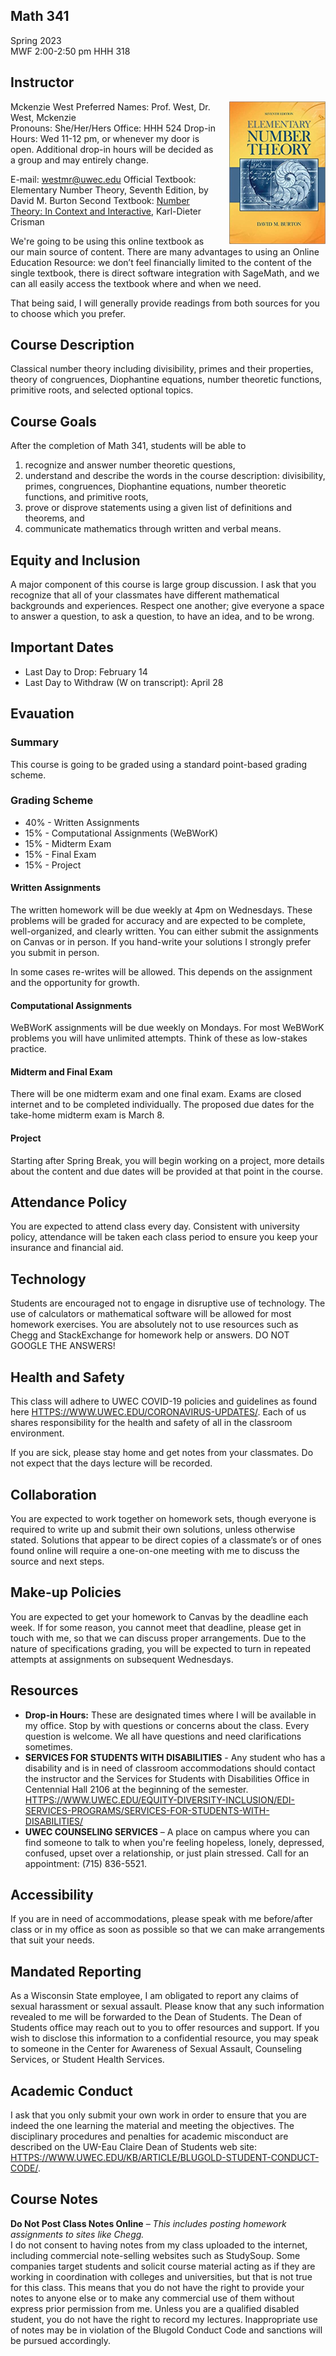 ## Math 341
Spring 2023<br>
MWF 2:00-2:50 pm HHH 318

## Instructor
<img src="textbook.png" style="float:right;clear:right;margin-left:20px;">
Mckenzie West
Preferred Names: Prof. West, Dr. West, Mckenzie<br>
Pronouns: She/Her/Hers
Office: HHH 524
Drop-in Hours: Wed 11-12 pm, or whenever my door is open.
Additional drop-in hours will be decided as a group and may entirely change.

E-mail: [westmr@uwec.edu](mailto:westmr@uwec.edu)
Official Textbook: Elementary Number Theory, Seventh Edition, by David M. Burton
Second Textbook:  [Number Theory: In Context and Interactive](https://math.gordon.edu/ntic/ntic/frontmatter-1.html), Karl-Dieter Crisman

We're going to be using this online textbook as our main source of content. There are many advantages to using an Online Education Resource: we don’t feel financially limited to the content of the single textbook, there is direct software integration with SageMath, and we can all easily access the textbook where and when we need. 

That being said, I will generally provide readings from both sources for you to choose which you prefer.

## Course Description
Classical number theory including divisibility, primes and their properties, theory of congruences, Diophantine equations, number theoretic functions, primitive roots, and selected optional topics.

## Course Goals 
After the completion of Math 341, students will be able to
1.	recognize and answer number theoretic questions,
2.	understand and describe the words in the course description: divisibility, primes, congruences, Diophantine equations, number theoretic functions, and primitive roots,
3.	prove or disprove statements using a given list of definitions and theorems, and
4.	communicate mathematics through written and verbal means. 

## Equity and Inclusion
A major component of this course is large group discussion. I ask that you recognize that all of your classmates have different mathematical backgrounds and experiences. Respect one another; give everyone a space to answer a question, to ask a question, to have an idea, and to be wrong.


## Important Dates
*	Last Day to Drop: February 14
*	Last Day to Withdraw (W on transcript):  April 28

## Evauation
### Summary
This course is going to be graded using a standard point-based grading scheme.

### Grading Scheme
*	40% - Written Assignments
* 15% - Computational Assignments (WeBWorK)
*	15% - Midterm Exam 
*	15% - Final Exam
* 15% - Project

#### Written Assignments
The written homework will be due weekly at 4pm on Wednesdays. These problems will be graded for accuracy and are expected to be complete, well-organized, and clearly written. You can either submit the assignments on Canvas or in person. If you hand-write your solutions I strongly prefer you submit in person.

In some cases re-writes will be allowed. This depends on the assignment and the opportunity for growth.

#### Computational Assignments 
WeBWorK assignments will be due weekly on Mondays.  For most WeBWorK problems you will have unlimited attempts. Think of these as low-stakes practice.

#### Midterm and Final Exam
There will be one midterm exam and one final exam. Exams are closed internet and to be completed individually. The proposed due dates for the take-home midterm exam is March 8.

#### Project 
Starting after Spring Break, you will begin working on a project, more details about the content and due dates will be provided at that point in the course.


## Attendance Policy
You are expected to attend class every day. Consistent with university policy, attendance will be taken each class period to ensure you keep your insurance and financial aid.

## Technology
Students are encouraged not to engage in disruptive use of technology. The use of calculators or mathematical software will be allowed for most homework exercises. You are absolutely not to use resources such as Chegg and StackExchange for homework help or answers. DO NOT GOOGLE THE ANSWERS!

## Health and Safety
This class will adhere to UWEC COVID-19 policies and guidelines as found here [HTTPS://WWW.UWEC.EDU/CORONAVIRUS-UPDATES/](HTTPS://WWW.UWEC.EDU/CORONAVIRUS-UPDATES/). Each of us shares responsibility for the health and safety of all in the classroom environment.

If you are sick, please stay home and get notes from your classmates. Do not expect that the days lecture will be recorded.

## Collaboration
You are expected to work together on homework sets, though everyone is required to write up and submit their own solutions, unless otherwise stated. Solutions that appear to be direct copies of a classmate’s or of ones found online will require a one-on-one meeting with me to discuss the source and next steps.

## Make-up Policies
You are expected to get your homework to Canvas by the deadline each week. If for some reason, you cannot meet that deadline, please get in touch with me, so that we can discuss proper arrangements.
Due to the nature of specifications grading, you will be expected to turn in repeated attempts at assignments on subsequent Wednesdays.

## Resources
* **Drop-in Hours:** These are designated times where I will be available in my office. Stop by with questions or concerns about the class. Every question is welcome. We all have questions and need clarifications sometimes. 
* **SERVICES FOR STUDENTS WITH DISABILITIES** - Any student who has a disability and is in need of classroom accommodations should contact the instructor and the Services for Students with Disabilities Office in Centennial Hall 2106 at the beginning of the semester. [HTTPS://WWW.UWEC.EDU/EQUITY-DIVERSITY-INCLUSION/EDI-SERVICES-PROGRAMS/SERVICES-FOR-STUDENTS-WITH-DISABILITIES/](HTTPS://WWW.UWEC.EDU/EQUITY-DIVERSITY-INCLUSION/EDI-SERVICES-PROGRAMS/SERVICES-FOR-STUDENTS-WITH-DISABILITIES/)
*	**UWEC COUNSELING SERVICES** – A place on campus where you can find someone to talk to when you're feeling hopeless, lonely, depressed, confused, upset over a relationship, or just plain stressed. Call for an appointment: (715) 836-5521.

## Accessibility
If you are in need of accommodations, please speak with me before/after class or in my office as soon as possible so that we can make arrangements that suit your needs.

## Mandated Reporting
As a Wisconsin State employee, I am obligated to report any claims of sexual harassment or sexual assault. Please know that any such information revealed to me will be forwarded to the Dean of Students. The Dean of Students office may reach out to you to offer resources and support. If you wish to disclose this information to a confidential resource, you may speak to someone in the Center for Awareness of Sexual Assault, Counseling Services, or Student Health Services.

## Academic Conduct
I ask that you only submit your own work in order to ensure that you are indeed the one learning the material and meeting the objectives. The disciplinary procedures and penalties for academic misconduct are described on the UW-Eau Claire Dean of Students web site: [HTTPS://WWW.UWEC.EDU/KB/ARTICLE/BLUGOLD-STUDENT-CONDUCT-CODE/](HTTPS://WWW.UWEC.EDU/KB/ARTICLE/BLUGOLD-STUDENT-CONDUCT-CODE/).

## Course Notes
**Do Not Post Class Notes Online** – *This includes posting homework assignments to sites like Chegg.*<br>
I do not consent to having notes from my class uploaded to the internet, including commercial note-selling websites such as StudySoup. Some companies target students and solicit course material acting as if they are working in coordination with colleges and universities, but that is not true for this class. This means that you do not have the right to provide your notes to anyone else or to make any commercial use of them without express prior permission from me. Unless you are a qualified disabled student, you do not have the right to record my lectures. Inappropriate use of notes may be in violation of the Blugold Conduct Code and sanctions will be pursued accordingly.
